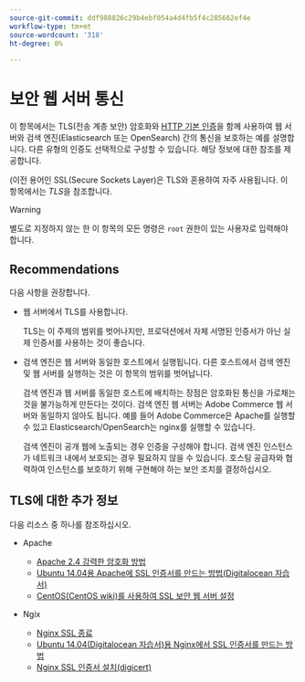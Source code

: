```yaml
---
source-git-commit: ddf988826c29b4ebf054a4d4fb5f4c285662ef4e
workflow-type: tm+mt
source-wordcount: '318'
ht-degree: 0%

---
```

# 보안 웹 서버 통신

이 항목에서는 TLS(전송 계층 보안) 암호화와 [HTTP 기본 인증](https://datatracker.ietf.org/doc/html/rfc2617)을 함께 사용하여 웹 서버와 검색 엔진(Elasticsearch 또는 OpenSearch) 간의 통신을 보호하는 예를 설명합니다. 다른 유형의 인증도 선택적으로 구성할 수 있습니다. 해당 정보에 대한 참조를 제공합니다.

(이전 용어인 SSL(Secure Sockets Layer)은 TLS와 혼용하여 자주 사용됩니다. 이 항목에서는 *TLS*&#x200B;을 참조합니다.

>[!WARNING]
>
>별도로 지정하지 않는 한 이 항목의 모든 명령은 `root` 권한이 있는 사용자로 입력해야 합니다.

## Recommendations

다음 사항을 권장합니다.

* 웹 서버에서 TLS를 사용합니다.

  TLS는 이 주제의 범위를 벗어나지만, 프로덕션에서 자체 서명된 인증서가 아닌 실제 인증서를 사용하는 것이 좋습니다.

* 검색 엔진은 웹 서버와 동일한 호스트에서 실행됩니다. 다른 호스트에서 검색 엔진 및 웹 서버를 실행하는 것은 이 항목의 범위를 벗어납니다.

  검색 엔진과 웹 서버를 동일한 호스트에 배치하는 장점은 암호화된 통신을 가로채는 것을 불가능하게 만든다는 것이다. 검색 엔진 웹 서버는 Adobe Commerce 웹 서버와 동일하지 않아도 됩니다. 예를 들어 Adobe Commerce은 Apache를 실행할 수 있고 Elasticsearch/OpenSearch는 nginx를 실행할 수 있습니다.

  검색 엔진이 공개 웹에 노출되는 경우 인증을 구성해야 합니다. 검색 엔진 인스턴스가 네트워크 내에서 보호되는 경우 필요하지 않을 수 있습니다. 호스팅 공급자와 협력하여 인스턴스를 보호하기 위해 구현해야 하는 보안 조치를 결정하십시오.

## TLS에 대한 추가 정보

다음 리소스 중 하나를 참조하십시오.

* Apache

   * [Apache 2.4 강력한 암호화 방법](https://httpd.apache.org/docs/2.4/ssl/ssl_howto.html)
   * [Ubuntu 14.04용 Apache에 SSL 인증서를 만드는 방법(Digitalocean 자습서)](https://www.digitalocean.com/community/tutorials/how-to-create-a-ssl-certificate-on-apache-for-ubuntu-14-04)
   * [CentOS(CentOS wiki)를 사용하여 SSL 보안 웹 서버 설정](https://wiki.centos.org/HowTos/Https)

* Ngix

   * [Nginx SSL 종료](https://www.nginx.com/resources/admin-guide/nginx-ssl-termination/)
   * [Ubuntu 14.04(Digitalocean 자습서)용 Nginx에서 SSL 인증서를 만드는 방법](https://www.digitalocean.com/community/tutorials/how-to-create-an-ssl-certificate-on-nginx-for-ubuntu-14-04)
   * [Nginx SSL 인증서 설치(digicert)](https://www.digicert.com/ssl-certificate-installation-nginx.htm)
